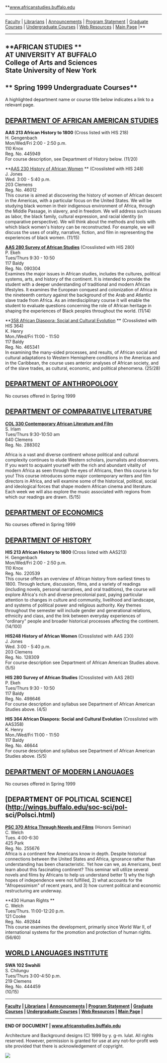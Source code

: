 **www.africanstudies.buffalo.edu

* * *

[Faculty](../../faculty/faculty.htm) |
[Librarians](../../faculty/librarian.htm) |
[Announcements](../../announce/announcemain.htm)  | [Program
Statement](../../programstat.htm) | [Graduate Courses](../maingrad.htm) |
[Undergraduate Courses](../mainunder.htm) | [Web
Resources](http://www.nigerianscholars.africanqueen.com/webreso.htm) | [Main
Page](../../index.htm) |**

* * *

  
**AFRICAN STUDIES  **  
**AT UNIVERSITY AT BUFFALO**  
**College of Arts and Sciences**  
**State University of New York**  
---  
  
  **  Spring 1999 Undergraduate Courses**  
---  
 A highlighted department name or course title below indicates a link to a
relevant page.  
  
  **[DEPARTMENT OF AFRICAN AMERICAN
STUDIES](http://wings.buffalo.edu/academic/department/AandL/aas/)**  
---  
  
**AAS 213 African History to 1800** (Cross listed with HIS 218)  
H. Gengenbach  
Mon/Wed/Fri 2:00 - 2:50 p.m.  
110 Knox  
Reg. No. 445949  
For course description, see Department of History below. (11/20)

**[AAS 230 History of African Women](jones230.html) ** (Crosslisted with HIS
248)  
J. Jones  
Wed. 3:00 - 5:40 p.m.  
203 Clemens  
Reg. No. 46012  
This course is aimed at discovering the history of women of African descent in
the Americas, with a particular focus on the United States. We will be
studying black women in their indigenous environment of Africa, through the
Middle Passage, in slavery, and in freedom. We will address such issues as
labor, the black family, cultural expression, and racial identity (in
comparative perspective). We will think about the methods and tools with which
black women's history can be reconstructed. For example, we will discuss the
uses of orality, narrative, fiction, and film in representing the experiences
of black women. (11/15)

**[AAS 280 Survey of African
Studies](http://wings.buffalo.edu/academic/department/AandL/aas/faculty/ekeh/280sp99.htm)**
(Crosslisted with HIS 280)  
P. Ekeh  
Tues/Thurs 9:30 - 10:50  
117 Baldy  
Reg. No. 090304  
Examines the major issues in African studies, includes the cultures, political
systems, arts, and history of the continent. It is intended to provide the
student with a deeper understanding of traditional and modern African
lifestyles. It examines the European conquest and colonization of Africa in
the nineteenth century against the background of the Arab and Atlantic slave
trade from Africa. As an interdisciplinary course it will enable the student
to  evaluate questions concerning the role of African heritage in shaping the
experiences of Black peoples throughout the world. (11/14)  


**[358 African Diaspora: Social and Cultural
Evolution](http://wings.buffalo.edu/academic/department/AandL/aas/faculty/henry/358sp99.htm)
** (Crosslisted with HIS 364)  
K. Henry  
Mon./Wed/Fri 11:00 - 11:50  
117 Baldy  
Reg. No. 465341  
In examining the many-sided processes, and results, of African social and
cultural adaptations to Western Hemisphere conditions in the Americas and  in
the Caribbean, the course uses anterior analyses of African society, and  of
the slave trades, as cultural, economic, and political phenomena. (25/28)  
  
  
  **[DEPARTMENT OF ANTHROPOLOGY](http://wings.buffalo.edu/anthropology/)**  
---  
  
No courses offered in Spring 1999  
  
  **[DEPARTMENT OF COMPARATIVE
LITERATURE](http://wings.buffalo.edu/academic/department/AandL/col/)**  
---  
  
**[COL 330 Contemporary African Literature and Film](irlam330syl.html)**  
S. Irlam  
Tues/Thurs 9:30-10:50 am  
640 Clemens  
Reg. No. 288302

Africa is a vast and diverse continent whose political and cultural complexity
continues to elude Western scholars, journalists and observers. If you want to
acquaint yourself with the rich and abundant vitality of modern Africa as seen
through the eyes of Africans, then this course is for you! This course
introduces some major contemporary writers and film directors in Africa, and
will examine some of the historical, political, social and ideological forces
that shape modern African cinema and literature. Each week we will also
explore the music associated with regions from which our readings are drawn.
(5/15)  
  
  
  **[DEPARTMENT OF ECONOMICS](http://wings.buffalo.edu/soc-sci/economics/)**  
---  
  
No courses offered in Spring 1999  
  
  **[DEPARTMENT OF HISTORY](http://wings.buffalo.edu/soc-sci/history/)**  
---  
  
**HIS 213 African History to 1800** (Cross listed with AAS213)  
H. Gengenbach  
Mon/Wed/Fri 2:00 - 2:50 p.m.  
110 Knox  
Reg. No. 220539  
This course offers an overview of African history from earliest times to 1800.
Through lecture, discussion, films, and a variety of readings (including
novels, personal narratives, and oral traditions), the course will explore
Africa's rich and diverse precolonial past, paying particular attention to
changes in culture and community, livelihood and landscape, and systems of
political power and religious authority.  Key themes throughout the semester
will include gender and generational relations, ethnicity and class, and the
link between everyday experiences of "ordinary" people and broader historical
processes affecting the continent.  (14/100)  


**HIS248 History of African Women** (Crosslisted with AAS 230)  
J. Jones  
Wed. 3:00 - 5:40 p.m.  
203 Clemens  
Reg. No. 128309  
For course description see Department of African American Studies above. (5/5)  


**HIS 280 Survey of African Studies** (Crosslisted with AAS 280)  
P. Ekeh  
Tues/Thurs 9:30 - 10:50  
117 Baldy  
Reg. No. 498646  
For course description and syllabus see Department of African American Studies
above. (4/5)

**HIS 364 African Diaspora: Social and Cultural Evolution** (Crosslisted with
AAS358)  
K. Henry  
Mon./Wed/Fri 11:00 - 11:50  
117 Baldy  
Reg. No. 46644  
For course description and syllabus see Department of African American Studies
above. (5/5)  
  
  
  **[DEPARTMENT OF MODERN LANGUAGES](http://wings.buffalo.edu/cas/mll/)**  
---  
  
No courses offered in Spring 1999  
  
  **[DEPARTMENT OF POLITICAL SCIENCE](http://wings.buffalo.edu/soc-sci/pol-
sci/Polsci.html)**  
---  
  
**[PSC 370 Africa Through Novels and Films](welch.htm)** (Honors Seminar)  
C. Welch  
Tues. 4:00-6:30  
425 Park  
Reg. No. 255676  
Africa is a continent few Americans know in depth. Despite historical
connections between the United States and Africa, ignorance rather than
understanding has been characteristic. Yet how can we, as Americans, best
learn about this fascinating continent? This seminar will utilize several
novels and films by Africans to help us understand better 1) why the high
hopes of independence were not fulfilled, 2) what accounts for the
"Afropessimism" of recent years, and 3) how current political and economic
restructuring are underway.

**430 Human Rights  **  
C. Welch  
Tues/Thurs. 11:00-12:20 p.m.  
121 Cooke  
Reg. No. 492844  
This course examines the development, primarily since World War II, of
international systems for the promotion and protection of human rights.
(56/60)  
  
  
    
  **[WORLD LANGUAGES INSTITUTE](http://wings.buffalo.edu/cas/mll/)**  
---  
  
**SWA 102 Swahili**  
S. Chilungu  
Tues/Thurs 3:00-4:50 p.m.  
219 Clemens  
Reg. No. 444459  
(10/15)  
  
* * *

**[Faculty](../../faculty/faculty.htm) |
[Librarians](../../faculty/librarian.htm)  |
[Announcements](../../announce/announcemain.htm)  | [Program
Statement](../../programstat.htm) | [Graduate Courses](../maingrad.htm) |
[Undergraduate Courses](../mainunder.htm) | [Web
Resources](http://www.nigerianscholars.africanqueen.com/webreso.htm) | [Main
Page](../../index.htm) |**

* * *

**END OF DOCUMENT | www.africanstudies.buffalo.edu**

Architecture and Background designs (C) 1999 by y. g-m. lulat. All rights
reserved. However, permission is granted for use  at any not-for-profit web
site provided that there is acknowledgement of copyright.

[![](../../africaimages/webarchit.jpg)](http://www.infomonde.theus.com)

